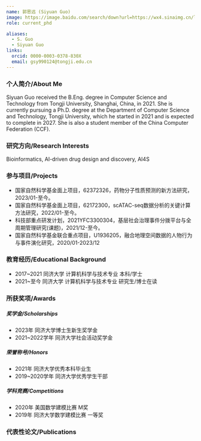 ```yaml
---
name: 郭思远 (Siyuan Guo)
image: https://image.baidu.com/search/down?url=https://wx4.sinaimg.cn/large/008K2OkEly1i34397sa5ej30sf0zkac7.jpg
role: current_phd

aliases:
  - S. Guo
  - Siyuan Guo
links:
  orcid: 0000-0003-0378-830X
  email: gsy990124@tongji.edu.cn
---
```


### 个人简介/About Me
Siyuan Guo received the B.Eng. degree in Computer Science and Technology from Tongji University, Shanghai, China, in 2021. She is currently pursuing a Ph.D. degree at the Department of Computer Science and Technology, Tongji University, which he started in 2021 and is expected to complete in 2027. She is also a student member of the China Computer Federation (CCF).

### 研究方向/Research Interests
Bioinformatics, AI-driven drug design and discovery, AI4S

### 参与项目/Projects
- 国家自然科学基金面上项目，62372326，药物分子性质预测的新方法研究，2023/01-至今。
- 国家自然科学基金面上项目，62172300，scATAC-seq数据分析的关键计算方法研究，2022/01-至今。
- 科技部重点研发计划，2021YFC3300304，基层社会治理事件分拨平台与全周期管理研究(课题)，2021/12-至今。
- 国家自然科学基金联合重点项目，U1936205，融合地理空间数据的人物行为与事件演化研究，2020/01-2023/12


### 教育经历/Educational Background
- 2017~2021 同济大学 计算机科学与技术专业 本科/学士
- 2021~至今 同济大学 计算机科学与技术专业 研究生/博士在读

### 所获奖项/Awards

##### 奖学金/Scholarships
- 2023年 同济大学博士生新生奖学金
- 2021~2022学年 同济大学社会活动奖学金

##### 荣誉称号/Honors
- 2021年 同济大学优秀本科毕业生
- 2019~2020学年 同济大学优秀学生干部

##### 学科竞赛/Competitions
- 2020年 美国数学建模比赛 M奖
- 2019年 同济大学数学建模比赛 一等奖

### 代表性论文/Publications
